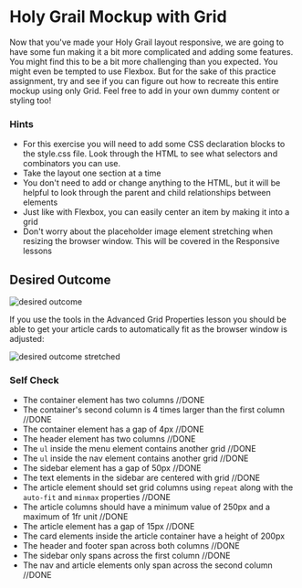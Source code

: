 # Holy Grail Mockup with Grid

Now that you've made your Holy Grail layout responsive, we are going to have some fun making it a bit more complicated and adding some features. You might find this to be a bit more challenging than you expected. You might even be tempted to use Flexbox. But for the sake of this practice assignment, try and see if you can figure out how to recreate this entire mockup using only Grid. Feel free to add in your own dummy content or styling too!

### Hints
- For this exercise you will need to add some CSS declaration blocks to the style.css file. Look through the HTML to see what selectors and combinators you can use.
- Take the layout one section at a time
- You don't need to add or change anything to the HTML, but it will be helpful to look through the parent and child relationships between elements
- Just like with Flexbox, you can easily center an item by making it into a grid
- Don't worry about the placeholder image element stretching when resizing the browser window. This will be covered in the Responsive lessons

## Desired Outcome

![desired outcome](./desired-outcome.png)

If you use the tools in the Advanced Grid Properties lesson you should be able to get your article cards to automatically fit as the browser window is adjusted:

![desired outcome stretched](./desired-outcome-stretched.png)

### Self Check
- The container element has two columns //DONE
- The container's second column is 4 times larger than the first column //DONE
- The container element has a gap of 4px //DONE
- The header element has two columns //DONE
- The `ul` inside the menu element contains another grid //DONE
- The `ul` inside the nav element contains another grid //DONE
- The sidebar element has a gap of 50px //DONE
- The text elements in the sidebar are centered with grid //DONE
- The article element should set grid columns using `repeat` along with the `auto-fit` and `minmax` properties //DONE
- The article columns should have a minimum value of 250px and a maximum of 1fr unit //DONE
- The article element has a gap of 15px //DONE
- The card elements inside the article container have a height of 200px
- The header and footer span across both columns //DONE
- The sidebar only spans across the first column //DONE
- The nav and article elements only span across the second column //DONE
